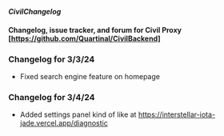 ***CivilChangelog***

#### Changelog, issue tracker, and forum for Civil Proxy [https://github.com/Quartinal/CivilBackend]

### **Changelog for 3/3/24**

- Fixed search engine feature on homepage

### **Changelog for 3/4/24**

- Added settings panel kind of like at https://interstellar-iota-jade.vercel.app/diagnostic
